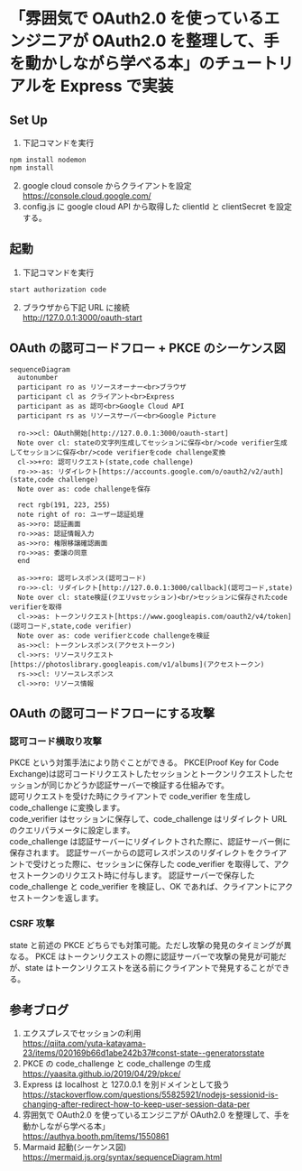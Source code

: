 # 「雰囲気で OAuth2.0 を使っているエンジニアが OAuth2.0 を整理して、手を動かしながら学べる本」のチュートリアルを Express で実装

## Set Up

1. 下記コマンドを実行

```
npm install nodemon
npm install
```

2. google cloud console からクライアントを設定  
   https://console.cloud.google.com/
3. config.js に google cloud API から取得した clientId と clientSecret を設定する。

## 起動

1. 下記コマンドを実行

```
start authorization code
```

2. ブラウザから下記 URL に接続  
   http://127.0.0.1:3000/oauth-start

## OAuth の認可コードフロー + PKCE のシーケンス図

```mermaid
sequenceDiagram
  autonumber
  participant ro as リソースオーナー<br>ブラウザ
  participant cl as クライアント<br>Express
  participant as as 認可<br>Google Cloud API
  participant rs as リソースサーバー<br>Google Picture

  ro->>cl: OAuth開始[http://127.0.0.1:3000/oauth-start]
  Note over cl: stateの文字列生成してセッションに保存<br/>code verifier生成してセッションに保存<br/>code verifierをcode challenge変換
  cl->>+ro: 認可リクエスト(state,code challenge)
  ro->>-as: リダイレクト[https://accounts.google.com/o/oauth2/v2/auth](state,code challenge)
  Note over as: code challengeを保存

  rect rgb(191, 223, 255)
  note right of ro: ユーザー認証処理
  as->>ro: 認証画面
  ro->>as: 認証情報入力
  as->>ro: 権限移譲確認画面
  ro->>as: 委譲の同意
  end

  as->>+ro: 認可レスポンス(認可コード)
  ro->>-cl: リダイレクト[http://127.0.0.1:3000/callback](認可コード,state)
  Note over cl: state検証(クエリvsセッション)<br/>セッションに保存されたcode verifierを取得
  cl->>as: トークンリクエスト[https://www.googleapis.com/oauth2/v4/token](認可コード,state,code verifier)
  Note over as: code verifierとcode challengeを検証
  as->>cl: トークンレスポンス(アクセストークン)
  cl->>rs: リソースリクエスト[https://photoslibrary.googleapis.com/v1/albums](アクセストークン)
  rs->>cl: リソースレスポンス
  cl->>ro: リソース情報

```

## OAuth の認可コードフローにする攻撃

### 認可コード横取り攻撃

PKCE という対策手法により防ぐことができる。
PKCE(Proof Key for Code Exchange)は認可コードリクエストしたセッションとトークンリクエストしたセッションが同じかどうか認証サーバーで検証する仕組みです。  
認可リクエストを受けた時にクライアントで code_verifier を生成し code_challenge に変換します。  
code_verifier はセッションに保存して、code_challenge はリダイレクト URL のクエリパラメータに設定します。  
code_challenge は認証サーバーにリダイレクトされた際に、認証サーバー側に保存されます。
認証サーバーからの認可レスポンスのリダイレクトをクライアントで受けとった際に、セッションに保存した code_verifier を取得して、アクセストークンのリクエスト時に付与します。
認証サーバーで保存した code_challenge と code_verifier を検証し、OK であれば、クライアントにアクセストークンを返します。

### CSRF 攻撃

state と前述の PKCE どちらでも対策可能。ただし攻撃の発見のタイミングが異なる。
PKCE はトークンリクエストの際に認証サーバーで攻撃の発見が可能だが、state はトークンリクエストを送る前にクライアントで発見することができる。

## 参考ブログ

1. エクスプレスでセッションの利用  
   https://qiita.com/yuta-katayama-23/items/020169b66d1abe242b37#const-state--generatorsstate
2. PKCE の code_challenge と code_challenge の生成  
   https://yaasita.github.io/2019/04/29/pkce/
3. Express は localhost と 127.0.0.1 を別ドメインとして扱う  
   https://stackoverflow.com/questions/55825921/nodejs-sessionid-is-changing-after-redirect-how-to-keep-user-session-data-per
4. 雰囲気で OAuth2.0 を使っているエンジニアが OAuth2.0 を整理して、手を動かしながら学べる本」  
   https://authya.booth.pm/items/1550861
5. Marmaid 起動(シーケンス図)  
   https://mermaid.js.org/syntax/sequenceDiagram.html
